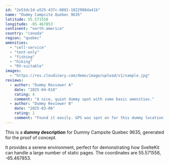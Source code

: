```yaml
---
id: "2e53dc1d-a525-437c-8081-1822908da41b"
name: "Dummy Campsite Quebec 9635"
latitude: 55.571558
longitude: -65.467853
continent: "north-america"
country: "canada"
region: "quebec"
amenities:
  - "cell-service"
  - "tent-only"
  - "fishing"
  - "hiking"
  - "RV-suitable"
images:
  - "https://res.cloudinary.com/demo/image/upload/v1/sample.jpg"
reviews:
  - author: "Dummy Reviewer A"
    date: "2025-04-018"
    rating: 4
    comment: "A nice, quiet dummy spot with some basic amenities."
  - author: "Dummy Reviewer B"
    date: "2025-03-06"
    rating: 2
    comment: "Found it easily. GPS was spot on for this dummy location."
---
```


This is a **dummy description** for Dummy Campsite Quebec 9635, generated for the proof of concept.

It provides a serene environment, perfect for demonstrating how SvelteKit can handle a large number of static pages. The coordinates are 55.571558, -65.467853.
